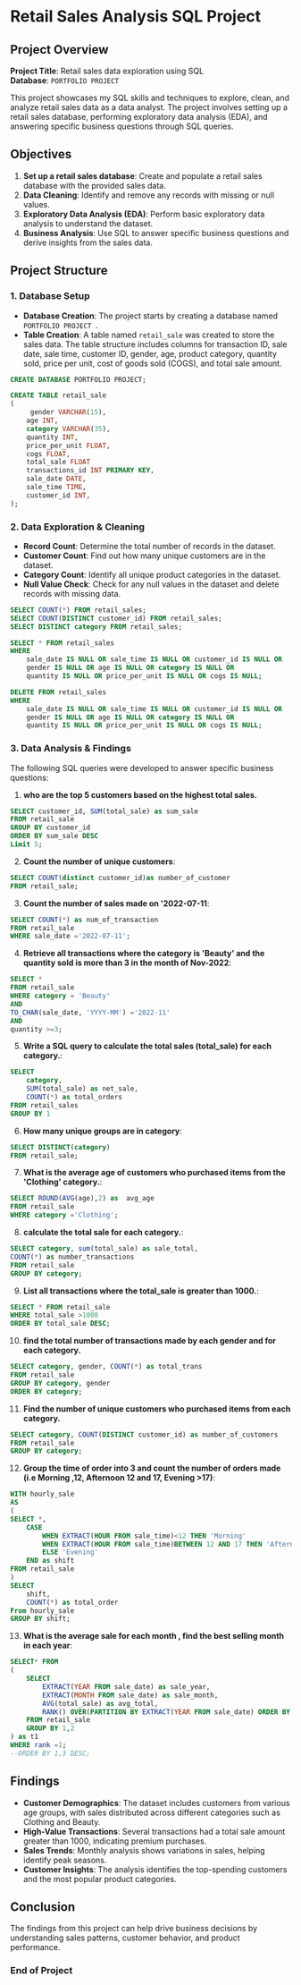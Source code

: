 # Retail Sales Analysis SQL Project

## Project Overview

**Project Title**: Retail sales data exploration using SQL  
**Database**: `PORTFOLIO PROJECT`

This project showcases my SQL skills and techniques to explore, clean, and analyze retail sales data as a data analyst. The project involves setting up a retail sales database, performing exploratory data analysis (EDA), and answering specific business questions through SQL queries.

## Objectives

1. **Set up a retail sales database**: Create and populate a retail sales database with the provided sales data.
2. **Data Cleaning**: Identify and remove any records with missing or null values.
3. **Exploratory Data Analysis (EDA)**: Perform basic exploratory data analysis to understand the dataset.
4. **Business Analysis**: Use SQL to answer specific business questions and derive insights from the sales data.

## Project Structure

### 1. Database Setup

- **Database Creation**: The project starts by creating a database named `PORTFOLIO PROJECT `.
- **Table Creation**: A table named `retail_sale` was created to store the sales data. The table structure includes columns for transaction ID, sale date, sale time, customer ID, gender, age, product category, quantity sold, price per unit, cost of goods sold (COGS), and total sale amount.

```sql
CREATE DATABASE PORTFOLIO PROJECT;

CREATE TABLE retail_sale
(
     gender VARCHAR(15),
    age INT,
    category VARCHAR(35),
    quantity INT,
    price_per_unit FLOAT,	
    cogs FLOAT,
    total_sale FLOAT
    transactions_id INT PRIMARY KEY,
    sale_date DATE,	
    sale_time TIME,
    customer_id INT,
);
```

### 2. Data Exploration & Cleaning

- **Record Count**: Determine the total number of records in the dataset.
- **Customer Count**: Find out how many unique customers are in the dataset.
- **Category Count**: Identify all unique product categories in the dataset.
- **Null Value Check**: Check for any null values in the dataset and delete records with missing data.

```sql
SELECT COUNT(*) FROM retail_sales;
SELECT COUNT(DISTINCT customer_id) FROM retail_sales;
SELECT DISTINCT category FROM retail_sales;

SELECT * FROM retail_sales
WHERE 
    sale_date IS NULL OR sale_time IS NULL OR customer_id IS NULL OR 
    gender IS NULL OR age IS NULL OR category IS NULL OR 
    quantity IS NULL OR price_per_unit IS NULL OR cogs IS NULL;

DELETE FROM retail_sales
WHERE 
    sale_date IS NULL OR sale_time IS NULL OR customer_id IS NULL OR 
    gender IS NULL OR age IS NULL OR category IS NULL OR 
    quantity IS NULL OR price_per_unit IS NULL OR cogs IS NULL;
```

### 3. Data Analysis & Findings

The following SQL queries were developed to answer specific business questions:


1. **who are the top 5 customers based on the highest total sales.**
```sql
SELECT customer_id, SUM(total_sale) as sum_sale
FROM retail_sale
GROUP BY customer_id
ORDER BY sum_sale DESC
Limit 5;
```

2. **Count the number of unique customers**:
```sql
SELECT COUNT(distinct customer_id)as number_of_customer
FROM retail_sale;
```

3. **Count the number of sales made on '2022-07-11**:
```sql
SELECT COUNT(*) as num_of_transaction
FROM retail_sale
WHERE sale_date ='2022-07-11';
```

4. **Retrieve all transactions where the category is 'Beauty' and the quantity sold is more than 3 in the month of Nov-2022**:
```sql
SELECT * 
FROM retail_sale
WHERE category = 'Beauty'
AND
TO_CHAR(sale_date, 'YYYY-MM') ='2022-11'
AND
quantity >=3;
```

5. **Write a SQL query to calculate the total sales (total_sale) for each category.**:
```sql
SELECT 
    category,
    SUM(total_sale) as net_sale,
    COUNT(*) as total_orders
FROM retail_sales
GROUP BY 1
```

6. **How many unique groups are in category**:
```sql
SELECT DISTINCT(category)
FROM retail_sale;
```

7. **What is the average age of customers who purchased items from the 'Clothing' category.**:
```sql
SELECT ROUND(AVG(age),2) as  avg_age
FROM retail_sale
WHERE category ='Clothing';
```

8. **calculate the total sale for each category.**:
```sql
SELECT category, sum(total_sale) as sale_total,
COUNT(*) as number_transactions
FROM retail_sale
GROUP BY category;
```

9. **List all transactions where the total_sale is greater than 1000.**:
```sql
SELECT * FROM retail_sale
WHERE total_sale >1000
ORDER BY total_sale DESC;
```

10. **find the total number of transactions made by each gender and for each category.**
```sql
SELECT category, gender, COUNT(*) as total_trans
FROM retail_sale
GROUP BY category, gender
ORDER BY category;
```


11. **Find the number of unique customers who purchased items from each category.**
```sql
SELECT category, COUNT(DISTINCT customer_id) as number_of_customers
FROM retail_sale
GROUP BY category;
```

12. **Group the time of order into 3 and count the number of orders made (i.e Morning ,12, Afternoon 12 and 17, Evening >17)**:
```sql
WITH hourly_sale
AS
(
SELECT *,
	CASE
		WHEN EXTRACT(HOUR FROM sale_time)<12 THEN 'Morning'
		WHEN EXTRACT(HOUR FROM sale_time)BETWEEN 12 AND 17 THEN 'Afternoon'
		ELSE 'Evening'
	END as shift
FROM retail_sale
)
SELECT 	
	shift,
	COUNT(*) as total_order
From hourly_sale
GROUP BY shift;
```

13. **What is the average sale for each month , find the best selling month in each year**:
```sql
SELECT* FROM
(
	SELECT 
		EXTRACT(YEAR FROM sale_date) as sale_year,
		EXTRACT(MONTH FROM sale_date) as sale_month,
		AVG(total_sale) as avg_total,
		RANK() OVER(PARTITION BY EXTRACT(YEAR FROM sale_date) ORDER BY AVG(total_sale) DESC) as rank
	FROM retail_sale
	GROUP BY 1,2
) as t1
WHERE rank =1;
--ORDER BY 1,3 DESC;
```
## Findings

- **Customer Demographics**: The dataset includes customers from various age groups, with sales distributed across different categories such as Clothing and Beauty.
- **High-Value Transactions**: Several transactions had a total sale amount greater than 1000, indicating premium purchases.
- **Sales Trends**: Monthly analysis shows variations in sales, helping identify peak seasons.
- **Customer Insights**: The analysis identifies the top-spending customers and the most popular product categories.

## Conclusion
The findings from this project can help drive business decisions by understanding sales patterns, customer behavior, and product performance.

### End of Project


